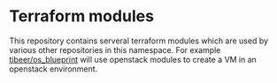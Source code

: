 # Terraform modules

This repository contains serveral terraform modules which are used
by various other repositories in this namespace. For example
[tibeer/os_blueprint](https://github.com/tibeer/os_blueprint) will
use openstack modules to create a VM in an openstack environment.

